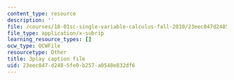 ```yaml
---
content_type: resource
description: ''
file: /courses/18-01sc-single-variable-calculus-fall-2010/23eec047d2485fe0b257a0540e832df6_zUEuKrxgHws.srt
file_type: application/x-subrip
learning_resource_types: []
ocw_type: OCWFile
resourcetype: Other
title: 3play caption file
uid: 23eec047-d248-5fe0-b257-a0540e832df6
---
```

